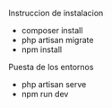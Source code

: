 Instruccion de instalacion
- composer install
- php artisan migrate
- npm install

Puesta de los entornos
- php artisan serve
- npm run dev
